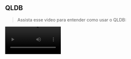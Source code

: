 ## QLDB

> Assista esse video para entender como usar o QLDB:

<video src="https://www.youtube.com/watch?v=4liVGyLghT4" width="180" />

---

> Links úteis:

```bash
https://codestax.medium.com/getting-started-with-aws-quantum-ledger-database-418b52aadbeb
```

```bash
https://docs.aws.amazon.com/qldb/latest/developerguide/driver-cookbook-nodejs.html#cookbook-nodejs.crud.inserting
```

```bash
https://www.youtube.com/watch?v=4liVGyLghT4
```
